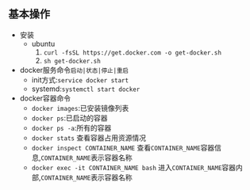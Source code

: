 ## 基本操作
* 安装 
    * ubuntu
        1. `curl -fsSL https://get.docker.com -o get-docker.sh`
        1. `sh get-docker.sh`
* docker服务命令`启动|状态|停止|重启`
    * init方式:`service docker start`
    * systemd:`systemctl start docker`
* docker容器命令
    * `docker images`:已安装镜像列表 
    * `docker ps`:已启动的容器
    * `docker ps -a`:所有的容器
    * `docker stats` 查看容器占用资源情况
    * `docker inspect CONTAINER_NAME` 查看`CONTAINER_NAME`容器信息,`CONTAINER_NAME`表示容器名称 
    * `docker exec -it CONTAINER_NAME bash` 进入`CONTAINER_NAME`容器内部,`CONTAINER_NAME`表示容器名称 
